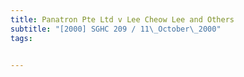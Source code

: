 ```yaml
---
title: Panatron Pte Ltd v Lee Cheow Lee and Others 
subtitle: "[2000] SGHC 209 / 11\_October\_2000"
tags:


---
```



